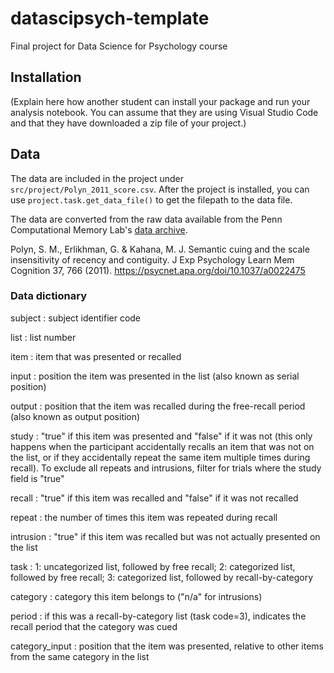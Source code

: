 # datascipsych-template
Final project for Data Science for Psychology course

## Installation

(Explain here how another student can install your package and run your analysis notebook. You can assume that they are using Visual Studio Code and that they have downloaded a zip file of your project.)

## Data

The data are included in the project under `src/project/Polyn_2011_score.csv`. After the project is installed, you can use `project.task.get_data_file()` to get the filepath to the data file.

The data are converted from the raw data available from the Penn Computational Memory Lab's [data archive](https://memory.psych.upenn.edu/Data_Archive).

Polyn, S. M., Erlikhman, G. & Kahana, M. J. Semantic cuing and the scale insensitivity of recency and contiguity. J Exp Psychology Learn Mem Cognition 37, 766 (2011). https://psycnet.apa.org/doi/10.1037/a0022475

### Data dictionary

subject
: subject identifier code

list
: list number

item
: item that was presented or recalled

input
: position the item was presented in the list (also known as serial position)

output
: position that the item was recalled during the free-recall period (also known as output position)

study
: "true" if this item was presented and "false" if it was not (this only happens when the participant accidentally recalls an item that was not on the list, or if they accidentally repeat the same item multiple times during recall). To exclude all repeats and intrusions, filter for trials where the study field is "true"

recall
: "true" if this item was recalled and "false" if it was not recalled

repeat
: the number of times this item was repeated during recall

intrusion
: "true" if this item was recalled but was not actually presented on the list

task
: 1: uncategorized list, followed by free recall; 2: categorized list, followed by free recall; 3: categorized list, followed by recall-by-category

category
: category this item belongs to ("n/a" for intrusions)

period
: if this was a recall-by-category list (task code=3), indicates the recall period that the category was cued

category_input
: position that the item was presented, relative to other items from the same category in the list
